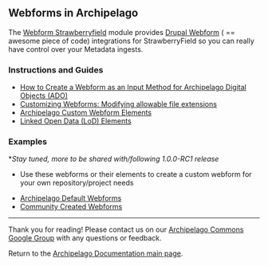 ## Webforms in Archipelago

The [Webform Strawberryfield](https://github.com/esmero/webform_strawberryfield) module provides [Drupal Webform](https://www.drupal.org/project/webform) ( == awesome piece of code) integrations for StrawberryField so you can really have control over your Metadata ingests.

### Instructions and Guides

* [How to Create a Webform as an Input Method for Archipelago Digital Objects (ADO)](webformsasinput.md)
* [Customizing Webforms: Modifying allowable file extensions](modifyingfileextensionsinwebform.md)
* [Archipelago Custom Webform Elements](tbd.md)
* [Linked Open Data (LoD) Elements](tbd.md)

### Examples
*_Stay tuned, more to be shared with/following 1.0.0-RC1 release_
- Use these webforms or their elements to create a custom webform for your own repository/project needs
* [Archipelago Default Webforms](https://github.com/esmero/archipelago-recyclables)
* [Community Created Webforms](https://github.com/esmero/archipelago-recyclables)

---

Thank you for reading! Please contact us on our [Archipelago Commons Google Group](https://groups.google.com/forum/#!forum/archipelago-commons) with any questions or feedback.

Return to the [Archipelago Documentation main page](../README.md).
